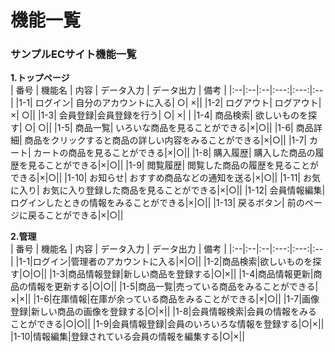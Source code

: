 # 機能一覧
### サンプルECサイト機能一覧
**1.トップページ**  
 | 番号 | 機能名 | 内容 | データ入力 | データ出力 | 備考 |
 |:--|:--|:--|:---:|:---:|:--|
 |1-1| ログイン|  自分のアカウントに入る| ○| ×||
 |1-2| ログアウト| ログアウト| ×| ○||
 |1-3| 会員登録|会員登録を行う| ○| ×| |
 |1-4| 商品検索| 欲しいものを探す| ○| ○||
 |1-5| 商品一覧| いろいな商品を見ることができる|×|○||
 |1-6| 商品詳細| 商品をクリックすると商品の詳しい内容をみることができる|×|○||
 |1-7| カート| カートの商品を見ることができる|×|○||
 |1-8| 購入履歴| 購入した商品の履歴を見ることができる|×|○||
 |1-9| 閲覧履歴| 閲覧した商品の履歴を見ることができる|×|○||
 |1-10| お知らせ| おすすめ商品などの通知を送る|×|○||
 |1-11| お気に入り| お気に入り登録した商品を見ることができる|×|○||
 |1-12| 会員情報編集| ログインしたときの情報をみることができる|×|○||
 |1-13| 戻るボタン| 前のページに戻ることができる|×|○||
 
 **2.管理**  
 | 番号 | 機能名 | 内容 | データ入力 | データ出力 | 備考 |
 |:--|:--|:--|:---:|:---:|:--|
 |1-1|ログイン|管理者のアカウントに入る|×|○||
 |1-2|商品検索|欲しいものを探す|○|○||
 |1-3|商品情報登録|新しい商品を登録する|○|×||
 |1-4|商品情報更新|商品の情報を更新する|○|○||
 |1-5|商品一覧|売っている商品をみることができる|×|×||
 |1-6|在庫情報|在庫が余っている商品をみることができる|×|○||
 |1-7|画像登録|新しい商品の画像を登録する|○|×||
 |1-8|会員情報検索|会員の情報をみることができる|○|○||
 |1-9|会員情報登録|会員のいろいろな情報を登録する|○|×||
 |1-10|情報編集|登録されている会員の情報を編集する|○|×||
